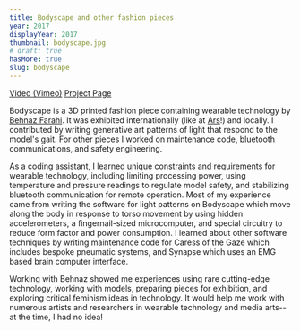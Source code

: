 ```yaml
---
title: Bodyscape and other fashion pieces
year: 2017
displayYear: 2017
thumbnail: bodyscape.jpg
# draft: true
hasMore: true
slug: bodyscape
---
```

<div class="links">
    <a class="button" href="https://vimeo.com/220150348">Video (Vimeo)</a>
    <a class= "button" href="https://behnazfarahi.com/bodyscape/">Project Page</a>
</div>

Bodyscape is a 3D printed fashion piece containing wearable technology by [Behnaz Farahi](https://behnazfarahi.com/). It was exhibited internationally (like at [Ars](https://webarchive.ars.electronica.art/festival/2017/ai/en/index.html%3Fp=2218.html)!) and locally. I contributed by writing generative art patterns of light that respond to the model's gait. For other pieces I worked on maintenance code, bluetooth communications, and safety engineering.
<!--more--> 
As a coding assistant, I learned unique constraints and requirements for wearable technology, including limiting processing power, using temperature and pressure readings to regulate model safety, and stabilizing bluetooth communication for remote operation. Most of my experience came from writing the software for light patterns on Bodyscape which move along the body in response to torso movement by using hidden accelerometers, a fingernail-sized microcomputer, and special circuitry to reduce form factor and power consumption. I learned about other software techniques by writing maintenance code for Caress of the Gaze which includes bespoke pneumatic systems, and Synapse which uses an EMG based brain computer interface. 

Working with Behnaz showed me experiences using rare cutting-edge technology, working with models, preparing pieces for exhibition, and exploring critical feminism ideas in technology. It would help me work with numerous artists and researchers in wearable technology and media arts-- at the time, I had no idea!








